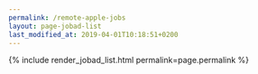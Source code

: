 ```yaml
---
permalink: /remote-apple-jobs
layout: page-jobad-list
last_modified_at: 2019-04-01T10:18:51+0200
---
```

{% include render_jobad_list.html permalink=page.permalink %}
